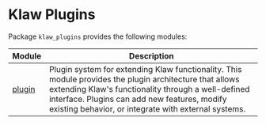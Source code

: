 # Klaw Plugins

Package `klaw_plugins` provides the following modules:

| Module | Description |
|--------|-------------|
| [plugin](plugin.md) | Plugin system for extending Klaw functionality. This module provides the plugin architecture that allows extending Klaw's functionality through a well-defined interface. Plugins can add new features, modify existing behavior, or integrate with external systems. |

